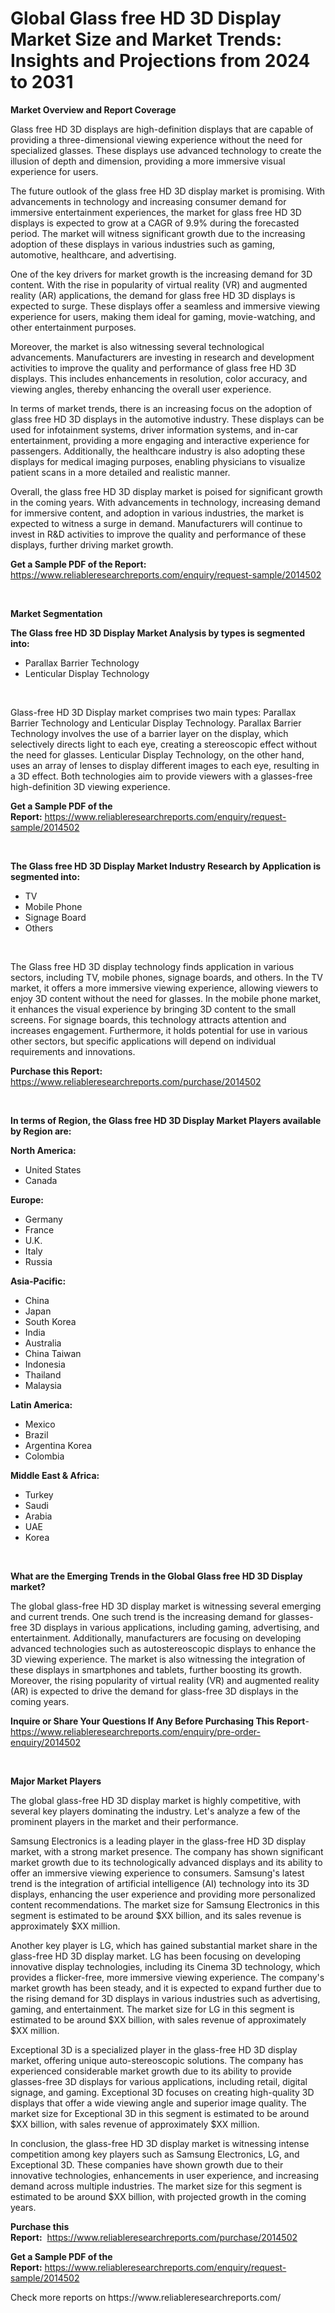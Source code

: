 <p><h1>Global Glass free HD 3D Display Market Size and Market Trends: Insights and Projections from 2024 to 2031</h1></p><p><strong>Market Overview and Report Coverage</strong></p>
<p><p>Glass free HD 3D displays are high-definition displays that are capable of providing a three-dimensional viewing experience without the need for specialized glasses. These displays use advanced technology to create the illusion of depth and dimension, providing a more immersive visual experience for users.</p><p>The future outlook of the glass free HD 3D display market is promising. With advancements in technology and increasing consumer demand for immersive entertainment experiences, the market for glass free HD 3D displays is expected to grow at a CAGR of 9.9% during the forecasted period. The market will witness significant growth due to the increasing adoption of these displays in various industries such as gaming, automotive, healthcare, and advertising.</p><p>One of the key drivers for market growth is the increasing demand for 3D content. With the rise in popularity of virtual reality (VR) and augmented reality (AR) applications, the demand for glass free HD 3D displays is expected to surge. These displays offer a seamless and immersive viewing experience for users, making them ideal for gaming, movie-watching, and other entertainment purposes.</p><p>Moreover, the market is also witnessing several technological advancements. Manufacturers are investing in research and development activities to improve the quality and performance of glass free HD 3D displays. This includes enhancements in resolution, color accuracy, and viewing angles, thereby enhancing the overall user experience.</p><p>In terms of market trends, there is an increasing focus on the adoption of glass free HD 3D displays in the automotive industry. These displays can be used for infotainment systems, driver information systems, and in-car entertainment, providing a more engaging and interactive experience for passengers. Additionally, the healthcare industry is also adopting these displays for medical imaging purposes, enabling physicians to visualize patient scans in a more detailed and realistic manner.</p><p>Overall, the glass free HD 3D display market is poised for significant growth in the coming years. With advancements in technology, increasing demand for immersive content, and adoption in various industries, the market is expected to witness a surge in demand. Manufacturers will continue to invest in R&D activities to improve the quality and performance of these displays, further driving market growth.</p></p>
<p><strong>Get a Sample PDF of the Report:</strong> <a href="https://www.reliableresearchreports.com/enquiry/request-sample/2014502">https://www.reliableresearchreports.com/enquiry/request-sample/2014502</a></p>
<p>&nbsp;</p>
<p><strong>Market Segmentation</strong></p>
<p><strong>The Glass free HD 3D Display Market Analysis by types is segmented into:</strong></p>
<p><ul><li>Parallax Barrier Technology</li><li>Lenticular Display Technology</li></ul></p>
<p>&nbsp;</p>
<p><p>Glass-free HD 3D Display market comprises two main types: Parallax Barrier Technology and Lenticular Display Technology. Parallax Barrier Technology involves the use of a barrier layer on the display, which selectively directs light to each eye, creating a stereoscopic effect without the need for glasses. Lenticular Display Technology, on the other hand, uses an array of lenses to display different images to each eye, resulting in a 3D effect. Both technologies aim to provide viewers with a glasses-free high-definition 3D viewing experience.</p></p>
<p><strong>Get a Sample PDF of the Report:</strong>&nbsp;<a href="https://www.reliableresearchreports.com/enquiry/request-sample/2014502">https://www.reliableresearchreports.com/enquiry/request-sample/2014502</a></p>
<p>&nbsp;</p>
<p><strong>The Glass free HD 3D Display Market Industry Research by Application is segmented into:</strong></p>
<p><ul><li>TV</li><li>Mobile Phone</li><li>Signage Board</li><li>Others</li></ul></p>
<p>&nbsp;</p>
<p><p>The Glass free HD 3D display technology finds application in various sectors, including TV, mobile phones, signage boards, and others. In the TV market, it offers a more immersive viewing experience, allowing viewers to enjoy 3D content without the need for glasses. In the mobile phone market, it enhances the visual experience by bringing 3D content to the small screens. For signage boards, this technology attracts attention and increases engagement. Furthermore, it holds potential for use in various other sectors, but specific applications will depend on individual requirements and innovations.</p></p>
<p><strong>Purchase this Report:</strong>&nbsp; <a href="https://www.reliableresearchreports.com/purchase/2014502">https://www.reliableresearchreports.com/purchase/2014502</a></p>
<p>&nbsp;</p>
<p><strong>In terms of Region, the Glass free HD 3D Display Market Players available by Region are:</strong></p>
<p>
    <p> <strong> North America: </strong>
        <ul>
            <li>United States</li>
            <li>Canada</li>
        </ul>
        </p> 
    <p> <strong> Europe: </strong>
        <ul>
            <li>Germany</li>
            <li>France</li>
            <li>U.K.</li>
            <li>Italy</li>
            <li>Russia</li>
        </ul>
        </p> 
    <p> <strong> Asia-Pacific: </strong>
        <ul>
            <li>China</li>
            <li>Japan</li>
            <li>South Korea</li>
            <li>India</li>
            <li>Australia</li>
            <li>China Taiwan</li>
            <li>Indonesia</li>
            <li>Thailand</li>
            <li>Malaysia</li>
        </ul>
        </p> 
    <p> <strong> Latin America: </strong>
        <ul>
            <li>Mexico</li>
            <li>Brazil</li>
            <li>Argentina Korea</li>
            <li>Colombia</li>
        </ul>
        </p> 
    <p> <strong> Middle East & Africa: </strong>
        <ul>
            <li>Turkey</li>
            <li>Saudi</li>
            <li>Arabia</li>
            <li>UAE</li>
            <li>Korea</li>
        </ul>
    </p>
    </p>
<p>&nbsp;</p>
<p><strong>What are the Emerging Trends in the Global Glass free HD 3D Display market?</strong></p>
<p><p>The global glass-free HD 3D display market is witnessing several emerging and current trends. One such trend is the increasing demand for glasses-free 3D displays in various applications, including gaming, advertising, and entertainment. Additionally, manufacturers are focusing on developing advanced technologies such as autostereoscopic displays to enhance the 3D viewing experience. The market is also witnessing the integration of these displays in smartphones and tablets, further boosting its growth. Moreover, the rising popularity of virtual reality (VR) and augmented reality (AR) is expected to drive the demand for glass-free 3D displays in the coming years.</p></p>
<p><strong>Inquire or Share Your Questions If Any Before Purchasing This Report</strong>- <a href="https://www.reliableresearchreports.com/enquiry/pre-order-enquiry/2014502">https://www.reliableresearchreports.com/enquiry/pre-order-enquiry/2014502</a></p>
<p>&nbsp;</p>
<p><strong>Major Market Players</strong></p>
<p><p>The global glass-free HD 3D display market is highly competitive, with several key players dominating the industry. Let's analyze a few of the prominent players in the market and their performance.</p><p>Samsung Electronics is a leading player in the glass-free HD 3D display market, with a strong market presence. The company has shown significant market growth due to its technologically advanced displays and its ability to offer an immersive viewing experience to consumers. Samsung's latest trend is the integration of artificial intelligence (AI) technology into its 3D displays, enhancing the user experience and providing more personalized content recommendations. The market size for Samsung Electronics in this segment is estimated to be around $XX billion, and its sales revenue is approximately $XX million.</p><p>Another key player is LG, which has gained substantial market share in the glass-free HD 3D display market. LG has been focusing on developing innovative display technologies, including its Cinema 3D technology, which provides a flicker-free, more immersive viewing experience. The company's market growth has been steady, and it is expected to expand further due to the rising demand for 3D displays in various industries such as advertising, gaming, and entertainment. The market size for LG in this segment is estimated to be around $XX billion, with sales revenue of approximately $XX million.</p><p>Exceptional 3D is a specialized player in the glass-free HD 3D display market, offering unique auto-stereoscopic solutions. The company has experienced considerable market growth due to its ability to provide glasses-free 3D displays for various applications, including retail, digital signage, and gaming. Exceptional 3D focuses on creating high-quality 3D displays that offer a wide viewing angle and superior image quality. The market size for Exceptional 3D in this segment is estimated to be around $XX billion, with sales revenue of approximately $XX million.</p><p>In conclusion, the glass-free HD 3D display market is witnessing intense competition among key players such as Samsung Electronics, LG, and Exceptional 3D. These companies have shown growth due to their innovative technologies, enhancements in user experience, and increasing demand across multiple industries. The market size for this segment is estimated to be around $XX billion, with projected growth in the coming years.</p></p>
<p><strong>Purchase this Report:</strong>&nbsp;&nbsp;<a href="https://www.reliableresearchreports.com/purchase/2014502">https://www.reliableresearchreports.com/purchase/2014502</a></p>
<p></p>
<p><strong>Get a Sample PDF of the Report:</strong>&nbsp;<a href="https://www.reliableresearchreports.com/enquiry/request-sample/2014502">https://www.reliableresearchreports.com/enquiry/request-sample/2014502</a></p>
<p>Check more reports on https://www.reliableresearchreports.com/</p>